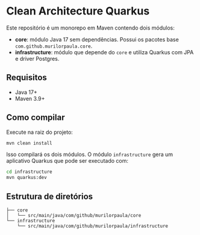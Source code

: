 # Clean Architecture Quarkus

Este repositório é um monorepo em Maven contendo dois módulos:

- **core**: módulo Java 17 sem dependências. Possui os pacotes base `com.github.murilorpaula.core`.
- **infrastructure**: módulo que depende do `core` e utiliza Quarkus com JPA e driver Postgres.

## Requisitos
- Java 17+
- Maven 3.9+

## Como compilar

Execute na raiz do projeto:

```bash
mvn clean install
```

Isso compilará os dois módulos. O módulo `infrastructure` gera um aplicativo Quarkus que pode ser executado com:

```bash
cd infrastructure
mvn quarkus:dev
```

## Estrutura de diretórios

```
├── core
│   └── src/main/java/com/github/murilorpaula/core
└── infrastructure
    └── src/main/java/com/github/murilorpaula/infrastructure
```
